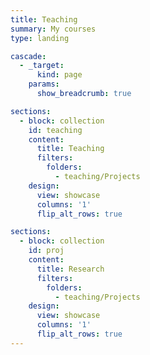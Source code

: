 ```yaml
---
title: Teaching
summary: My courses
type: landing

cascade:
  - _target:
      kind: page
    params:
      show_breadcrumb: true

sections:
  - block: collection
    id: teaching
    content:
      title: Teaching
      filters:
        folders:
          - teaching/Projects
    design:
      view: showcase
      columns: '1'
      flip_alt_rows: true

sections:
  - block: collection
    id: proj
    content:
      title: Research
      filters:
        folders:
          - teaching/Projects
    design:
      view: showcase
      columns: '1'
      flip_alt_rows: true
---
```


